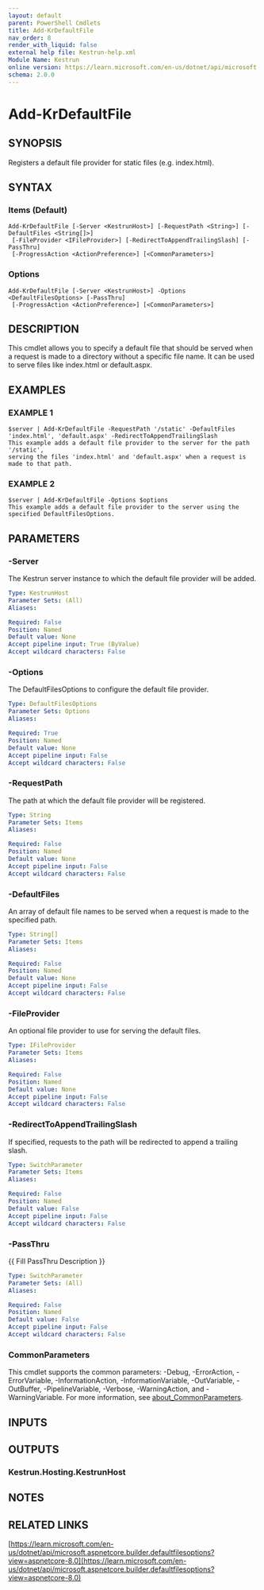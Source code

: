 ```yaml
---
layout: default
parent: PowerShell Cmdlets
title: Add-KrDefaultFile
nav_order: 8
render_with_liquid: false
external help file: Kestrun-help.xml
Module Name: Kestrun
online version: https://learn.microsoft.com/en-us/dotnet/api/microsoft.aspnetcore.builder.defaultfilesoptions?view=aspnetcore-8.0
schema: 2.0.0
---
```


# Add-KrDefaultFile

## SYNOPSIS
Registers a default file provider for static files (e.g.
index.html).

## SYNTAX

### Items (Default)
```
Add-KrDefaultFile [-Server <KestrunHost>] [-RequestPath <String>] [-DefaultFiles <String[]>]
 [-FileProvider <IFileProvider>] [-RedirectToAppendTrailingSlash] [-PassThru]
 [-ProgressAction <ActionPreference>] [<CommonParameters>]
```

### Options
```
Add-KrDefaultFile [-Server <KestrunHost>] -Options <DefaultFilesOptions> [-PassThru]
 [-ProgressAction <ActionPreference>] [<CommonParameters>]
```

## DESCRIPTION
This cmdlet allows you to specify a default file that should be served
when a request is made to a directory without a specific file name.
It can be used to serve files like index.html or default.aspx.

## EXAMPLES

### EXAMPLE 1
```
$server | Add-KrDefaultFile -RequestPath '/static' -DefaultFiles 'index.html', 'default.aspx' -RedirectToAppendTrailingSlash
This example adds a default file provider to the server for the path '/static',
serving the files 'index.html' and 'default.aspx' when a request is made to that path.
```

### EXAMPLE 2
```
$server | Add-KrDefaultFile -Options $options
This example adds a default file provider to the server using the specified DefaultFilesOptions.
```

## PARAMETERS

### -Server
The Kestrun server instance to which the default file provider will be added.

```yaml
Type: KestrunHost
Parameter Sets: (All)
Aliases:

Required: False
Position: Named
Default value: None
Accept pipeline input: True (ByValue)
Accept wildcard characters: False
```

### -Options
The DefaultFilesOptions to configure the default file provider.

```yaml
Type: DefaultFilesOptions
Parameter Sets: Options
Aliases:

Required: True
Position: Named
Default value: None
Accept pipeline input: False
Accept wildcard characters: False
```

### -RequestPath
The path at which the default file provider will be registered.

```yaml
Type: String
Parameter Sets: Items
Aliases:

Required: False
Position: Named
Default value: None
Accept pipeline input: False
Accept wildcard characters: False
```

### -DefaultFiles
An array of default file names to be served when a request is made to the specified path.

```yaml
Type: String[]
Parameter Sets: Items
Aliases:

Required: False
Position: Named
Default value: None
Accept pipeline input: False
Accept wildcard characters: False
```

### -FileProvider
An optional file provider to use for serving the default files.

```yaml
Type: IFileProvider
Parameter Sets: Items
Aliases:

Required: False
Position: Named
Default value: None
Accept pipeline input: False
Accept wildcard characters: False
```

### -RedirectToAppendTrailingSlash
If specified, requests to the path will be redirected to append a trailing slash.

```yaml
Type: SwitchParameter
Parameter Sets: Items
Aliases:

Required: False
Position: Named
Default value: False
Accept pipeline input: False
Accept wildcard characters: False
```

### -PassThru
{{ Fill PassThru Description }}

```yaml
Type: SwitchParameter
Parameter Sets: (All)
Aliases:

Required: False
Position: Named
Default value: False
Accept pipeline input: False
Accept wildcard characters: False
```



### CommonParameters
This cmdlet supports the common parameters: -Debug, -ErrorAction, -ErrorVariable, -InformationAction, -InformationVariable, -OutVariable, -OutBuffer, -PipelineVariable, -Verbose, -WarningAction, and -WarningVariable. For more information, see [about_CommonParameters](http://go.microsoft.com/fwlink/?LinkID=113216).

## INPUTS

## OUTPUTS

### Kestrun.Hosting.KestrunHost
## NOTES

## RELATED LINKS

[https://learn.microsoft.com/en-us/dotnet/api/microsoft.aspnetcore.builder.defaultfilesoptions?view=aspnetcore-8.0](https://learn.microsoft.com/en-us/dotnet/api/microsoft.aspnetcore.builder.defaultfilesoptions?view=aspnetcore-8.0)

